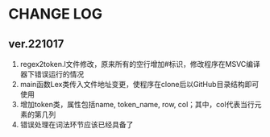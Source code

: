 # CHANGE LOG

## ver.221017

1. regex2token.l文件修改，原来所有的空行增加#标识，修改程序在MSVC编译器下错误运行的情况
2. main函数Lex类传入文件地址变更，使程序在clone后以GitHub目录结构即可使用
3. 增加token类，属性包括name, token_name, row, col；其中，col代表当行元素的第几列
4. 错误处理在词法环节应该已经具备了
